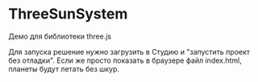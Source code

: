 # ThreeSunSystem
Демо для библиотеки three.js

Для запуска решение нужно загрузить в Студию и "запустить проект без отладки".
Если же просто показать в браузере файл index.html, планеты будут летать без шкур.
